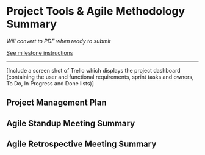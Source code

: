 # Project Tools & Agile Methodology Summary

*Will convert to PDF when ready to submit*

[See milestone instructions](https://github.com/Burry/JSON-Bourne-Temp-Name/milestone/2)

---

[Include a screen shot of Trello which displays the project dashboard (containing the user and functional requirements, sprint tasks and owners, To Do, In Progress and Done lists)]

## Project Management Plan

## Agile Standup Meeting Summary

## Agile Retrospective Meeting Summary
